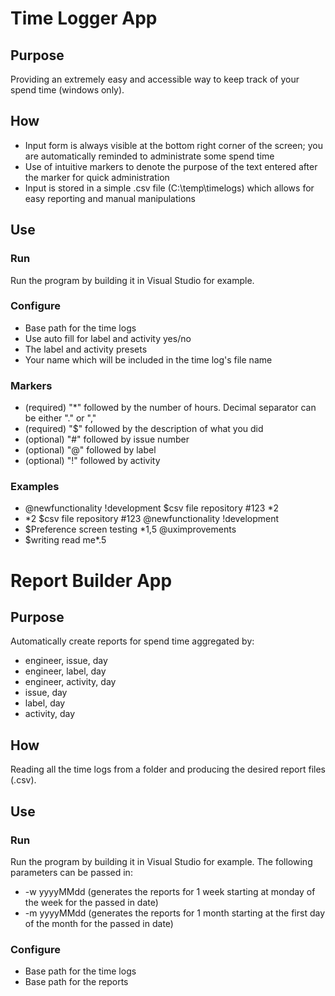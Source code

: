 # Time Logger App

## Purpose

Providing an extremely easy and accessible way to keep track of your spend time (windows only).

## How

* Input form is always visible at the bottom right corner of the screen; you are automatically reminded to administrate some spend time
* Use of intuitive markers to denote the purpose of the text entered after the marker for quick administration
* Input is stored in a simple .csv file (C:\temp\timelogs) which allows for easy reporting and manual manipulations

## Use

### Run

Run the program by building it in Visual Studio for example.

### Configure

* Base path for the time logs
* Use auto fill for label and activity yes/no
* The label and activity presets
* Your name which will be included in the time log's file name

### Markers

* (required) "\*" followed by the number of hours. Decimal separator can be either "." or ","
* (required) "$" followed by the description of what you did
* (optional) "\#" followed by issue number
* (optional) "@" followed by label
* (optional) "!" followed by activity

### Examples

* @newfunctionality !development $csv file repository \#123 \*2
* \*2 $csv file repository \#123 @newfunctionality !development
* $Preference screen testing \*1,5 @uximprovements
* $writing read me\*.5

# Report Builder App

## Purpose

Automatically create reports for spend time aggregated by:

* engineer, issue, day
* engineer, label, day
* engineer, activity, day
* issue, day
* label, day
* activity, day

## How

Reading all the time logs from a folder and producing the desired report files (.csv).

## Use

### Run

Run the program by building it in Visual Studio for example. The following parameters can be passed in:

* -w yyyyMMdd (generates the reports for 1 week starting at monday of the week for the passed in date)
* -m yyyyMMdd (generates the reports for 1 month starting at the first day of the month for the passed in date)

### Configure

* Base path for the time logs
* Base path for the reports
